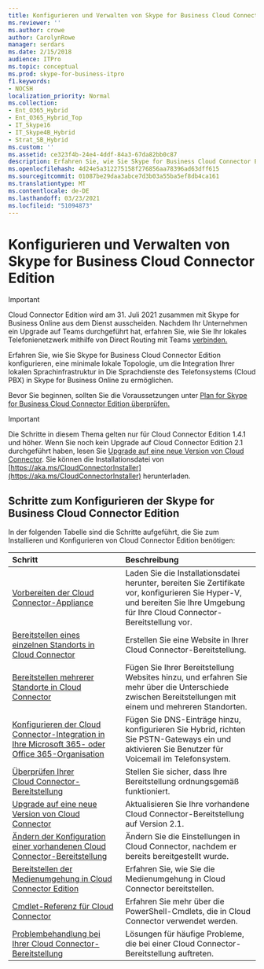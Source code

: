 ```yaml
---
title: Konfigurieren und Verwalten von Skype for Business Cloud Connector Edition
ms.reviewer: ''
ms.author: crowe
author: CarolynRowe
manager: serdars
ms.date: 2/15/2018
audience: ITPro
ms.topic: conceptual
ms.prod: skype-for-business-itpro
f1.keywords:
- NOCSH
localization_priority: Normal
ms.collection:
- Ent_O365_Hybrid
- Ent_O365_Hybrid_Top
- IT_Skype16
- IT_Skype4B_Hybrid
- Strat_SB_Hybrid
ms.custom: ''
ms.assetid: ce323f4b-24e4-4ddf-84a3-67da82bb0c87
description: Erfahren Sie, wie Sie Skype for Business Cloud Connector Edition konfigurieren, eine minimale lokale Topologie, um die Integration Ihrer lokalen Sprachinfrastruktur in Die Sprachdienste des Telefonsystems (Cloud PBX) in Skype for Business Online zu ermöglichen.
ms.openlocfilehash: 4d24e5a312275158f276856aa78396ad63dff615
ms.sourcegitcommit: 01087be29daa3abce7d3b03a55ba5ef8db4ca161
ms.translationtype: MT
ms.contentlocale: de-DE
ms.lasthandoff: 03/23/2021
ms.locfileid: "51094873"
---
```

# <a name="configure-and-manage-skype-for-business-cloud-connector-edition"></a>Konfigurieren und Verwalten von Skype for Business Cloud Connector Edition
 
> [!Important]
> Cloud Connector Edition wird am 31. Juli 2021 zusammen mit Skype for Business Online aus dem Dienst ausscheiden. Nachdem Ihr Unternehmen ein Upgrade auf Teams durchgeführt hat, erfahren Sie, wie Sie Ihr lokales Telefonienetzwerk mithilfe von Direct Routing mit Teams [verbinden.](/MicrosoftTeams/direct-routing-landing-page)

Erfahren Sie, wie Sie Skype for Business Cloud Connector Edition konfigurieren, eine minimale lokale Topologie, um die Integration Ihrer lokalen Sprachinfrastruktur in Die Sprachdienste des Telefonsystems (Cloud PBX) in Skype for Business Online zu ermöglichen. 
  
Bevor Sie beginnen, sollten Sie die Voraussetzungen unter [Plan for Skype for Business Cloud Connector Edition überprüfen.](plan-skype-for-business-cloud-connector-edition.md)
  
> [!IMPORTANT]
> Die Schritte in diesem Thema gelten nur für Cloud Connector Edition 1.4.1 und höher. Wenn Sie noch kein Upgrade auf Cloud Connector Edition 2.1 durchgeführt haben, lesen Sie [Upgrade auf eine neue Version von Cloud Connector](upgrade-to-a-new-version-of-cloud-connector.md). Sie können die Installationsdatei von [https://aka.ms/CloudConnectorInstaller](https://aka.ms/CloudConnectorInstaller) herunterladen. 
  
## <a name="steps-to-configure-skype-for-business-cloud-connector-edition"></a>Schritte zum Konfigurieren der Skype for Business Cloud Connector Edition

In der folgenden Tabelle sind die Schritte aufgeführt, die Sie zum Installieren und Konfigurieren von Cloud Connector Edition benötigen:
  
|**Schritt**|**Beschreibung**|
|:-----|:-----|
|[Vorbereiten der Cloud Connector-Appliance](prepare-your-cloud-connector-appliance.md) <br/> |Laden Sie die Installationsdatei herunter, bereiten Sie Zertifikate vor, konfigurieren Sie Hyper-V, und bereiten Sie Ihre Umgebung für Ihre Cloud Connector-Bereitstellung vor.  <br/> |
|[Bereitstellen eines einzelnen Standorts in Cloud Connector](deploy-a-single-site-in-cloud-connector.md) <br/> |Erstellen Sie eine Website in Ihrer Cloud Connector-Bereitstellung.  <br/> |
|[Bereitstellen mehrerer Standorte in Cloud Connector](deploy-multiple-sites-in-cloud-connector.md) <br/> |Fügen Sie Ihrer Bereitstellung Websites hinzu, und erfahren Sie mehr über die Unterschiede zwischen Bereitstellungen mit einem und mehreren Standorten.  <br/> |
|[Konfigurieren der Cloud Connector-Integration in Ihre Microsoft 365- oder Office 365-Organisation](configure-cloud-connector-integration-with-your-office-365-tenant.md) <br/> |Fügen Sie DNS-Einträge hinzu, konfigurieren Sie Hybrid, richten Sie PSTN-Gateways ein und aktivieren Sie Benutzer für Voicemail im Telefonsystem.  <br/> |
|[Überprüfen Ihrer Cloud Connector-Bereitstellung](validate-your-cloud-connector-deployment.md) <br/> |Stellen Sie sicher, dass Ihre Bereitstellung ordnungsgemäß funktioniert.  <br/> |
|[Upgrade auf eine neue Version von Cloud Connector](upgrade-to-a-new-version-of-cloud-connector.md) <br/> |Aktualisieren Sie Ihre vorhandene Cloud Connector-Bereitstellung auf Version 2.1.  <br/> |
|[Ändern der Konfiguration einer vorhandenen Cloud Connector-Bereitstellung](modify-the-configuration-of-an-existing-cloud-connector-deployment.md) <br/> |Ändern Sie die Einstellungen in Cloud Connector, nachdem er bereits bereitgestellt wurde.  <br/> |
|[Bereitstellen der Medienumgehung in Cloud Connector Edition](deploy-media-bypass-in-cloud-connector.md) <br/> |Erfahren Sie, wie Sie die Medienumgehung in Cloud Connector bereitstellen.  <br/> |
|[Cmdlet-Referenz für Cloud Connector](cloud-connector-cmdlet-reference.md) <br/> |Erfahren Sie mehr über die PowerShell-Cmdlets, die in Cloud Connector verwendet werden.  <br/> |
|[Problembehandlung bei Ihrer Cloud Connector-Bereitstellung](troubleshoot-your-cloud-connector-deployment.md) <br/> |Lösungen für häufige Probleme, die bei einer Cloud Connector-Bereitstellung auftreten.  <br/> |
